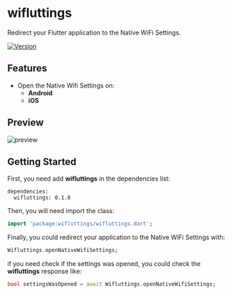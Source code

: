 # wifluttings

Redirect your Flutter application to the Native WiFi Settings.

[![Version](https://img.shields.io/badge/version-0.1.0-blue.svg)](https://pub.dartlang.org/packages/wifluttings)

## Features

- Open the Native Wifi Settings on:
    - **Android**
    - **iOS**

## Preview

![preview](https://media.giphy.com/media/1jY48ouM5WSidIwVdh/giphy.gif)

## Getting Started

First, you need add **wifluttings** in the dependencies list:

```yalm
dependencies:
  wifluttings: 0.1.0
```

Then, you will need import the class:

```dart
import 'package:wifluttings/wifluttings.dart';
```

Finally, you could redirect your application to the Native WiFi Settings with:

```dart
Wifluttings.openNativeWifiSettings;
```

if you need check if the settings was opened, you could check the **wifluttings** response like:

```dart
bool settingsWasOpened = await Wifluttings.openNativeWifiSettings; 
``` 
